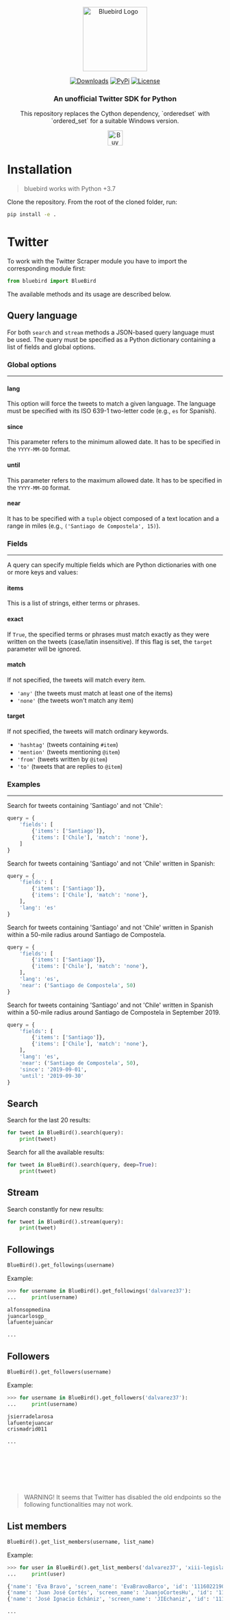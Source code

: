 <p align="center">
<img src="misc/bluebird.svg" alt="Bluebird Logo" width="150"/></a>
</p>

<p align="center">
    <a href="https://pepy.tech/project/bluebird/"><img alt="Downloads" src="https://img.shields.io/badge/dynamic/json?style=flat-square&maxAge=3600&label=downloads&query=$.total_downloads&url=https://api.pepy.tech/api/projects/bluebird"></a>
    <a href="https://pypi.python.org/pypi/bluebird/"><img alt="PyPi" src="https://img.shields.io/pypi/v/bluebird.svg?style=flat-square"></a>
    <!--<a href="https://github.com/brunneis/pygram/releases"><img alt="GitHub releases" src="https://img.shields.io/github/release/brunneis/bluebird.svg?style=flat-square"></a>-->
    <a href="https://github.com/brunneis/bluebird/blob/master/LICENSE"><img alt="License" src="https://img.shields.io/github/license/brunneis/bluebird.svg?style=flat-square&color=green"></a>
</p>

<h3 align="center">
<b>An unofficial Twitter SDK for Python</b>
</h3>

<p align="center">This repository replaces the Cython dependency, `orderedset` with `ordered_set` for a suitable Windows version.</p>

<p align="center">
    <a href="https://www.buymeacoffee.com/brunneis" target="_blank"><img src="https://cdn.buymeacoffee.com/buttons/default-orange.png" alt="Buy Me A Coffee" height="35px"></a>
</p>

# Installation

> bluebird works with Python +3.7

Clone the repository. From the root of the cloned folder, run:

```bash
pip install -e .
```

# Twitter

To work with the Twitter Scraper module you have to import the corresponding module first:

```python
from bluebird import BlueBird
```

The available methods and its usage are described below.

## Query language

For both `search` and `stream` methods a JSON-based query language must be used.
The query must be specified as a Python dictionary containing a list of fields and global options.

### Global options

---

#### lang

This option will force the tweets to match a given language. The language must be specified with its ISO 639-1 two-letter code (e.g., `es` for Spanish).

#### since

This parameter refers to the minimum allowed date. It has to be specified in the `YYYY-MM-DD` format.

#### until

This parameter refers to the maximum allowed date. It has to be specified in the `YYYY-MM-DD` format.

#### near

It has to be specified with a `tuple` object composed of a text location and a range in miles (e.g., `('Santiago de Compostela', 15)`).

### Fields

---

A query can specify multiple fields which are Python dictionaries with one or more keys and values:

#### items

This is a list of strings, either terms or phrases.

#### exact

If `True`, the specified terms or phrases must match exactly as they were written on the tweets (case/latin insensitive). If this flag is set, the `target` parameter will be ignored.

#### match

If not specified, the tweets will match every item.

- `'any'` (the tweets must match at least one of the items)
- `'none'` (the tweets won't match any item)

#### target

If not specified, the tweets will match ordinary keywords.

- `'hashtag'` (tweets containing `#item`)
- `'mention'` (tweets mentioning `@item`)
- `'from'` (tweets written by `@item`)
- `'to'` (tweets that are replies to `@item`)

### Examples

---

Search for tweets containing 'Santiago' and not 'Chile':

```python
query = {
    'fields': [
        {'items': ['Santiago']},
        {'items': ['Chile'], 'match': 'none'},
    ]
}
```

Search for tweets containing 'Santiago' and not 'Chile' written in Spanish:

```python
query = {
    'fields': [
        {'items': ['Santiago']},
        {'items': ['Chile'], 'match': 'none'},
    ],
    'lang': 'es'
}
```

Search for tweets containing 'Santiago' and not 'Chile' written in Spanish within a 50-mile radius around Santiago de Compostela.

```python
query = {
    'fields': [
        {'items': ['Santiago']},
        {'items': ['Chile'], 'match': 'none'},
    ],
    'lang': 'es',
    'near': ('Santiago de Compostela', 50)
}
```

Search for tweets containing 'Santiago' and not 'Chile' written in Spanish within a 50-mile radius around Santiago de Compostela in September 2019.

```python
query = {
    'fields': [
        {'items': ['Santiago']},
        {'items': ['Chile'], 'match': 'none'},
    ],
    'lang': 'es',
    'near': ('Santiago de Compostela', 50),
    'since': '2019-09-01',
    'until': '2019-09-30'
}
```

## Search

Search for the last 20 results:

```python
for tweet in BlueBird().search(query):
    print(tweet)
```

Search for all the available results:

```python
for tweet in BlueBird().search(query, deep=True):
    print(tweet)
```

## Stream

Search constantly for new results:

```python
for tweet in BlueBird().stream(query):
    print(tweet)
```

## Followings

```python
BlueBird().get_followings(username)
```

Example:

```python
>>> for username in BlueBird().get_followings('dalvarez37'):
...     print(username)

alfonsopmedina
juancarlosgp_
lafuentejuancar

...
```

## Followers

```python
BlueBird().get_followers(username)
```

Example:

```python
>>> for username in BlueBird().get_followers('dalvarez37'):
...     print(username)

jsierradelarosa
lafuentejuancar
crismadrid011

...
```

<br><br><br><br><br>

> WARNING! It seems that Twitter has disabled the old endpoints so the following functionalities may not work.


## List members

```python
BlueBird().get_list_members(username, list_name)
```

Example:

```python
>>> for user in BlueBird().get_list_members('dalvarez37', 'xiii-legislatura-congreso'):
...     print(user)

{'name': 'Eva Bravo', 'screen_name': 'EvaBravoBarco', 'id': '1116022190154113030'}
{'name': 'Juan José Cortés', 'screen_name': 'JuanjoCortesHu', 'id': '1110994911741050888'}
{'name': 'José Ignacio Echániz', 'screen_name': 'JIEchaniz', 'id': '1110628846242594820'}

...
```
